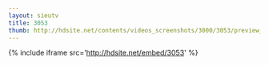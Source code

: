 ```yaml
---
layout: sieutv
title: 3053
thumb: http://hdsite.net/contents/videos_screenshots/3000/3053/preview_360p.mp4.jpg
---
```

{% include iframe src='http://hdsite.net/embed/3053' %}
 
